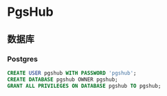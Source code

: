 # PgsHub

## 数据库

### Postgres
```sql
CREATE USER pgshub WITH PASSWORD 'pgshub';
CREATE DATABASE pgshub OWNER pgshub;
GRANT ALL PRIVILEGES ON DATABASE pgshub TO pgshub;
```